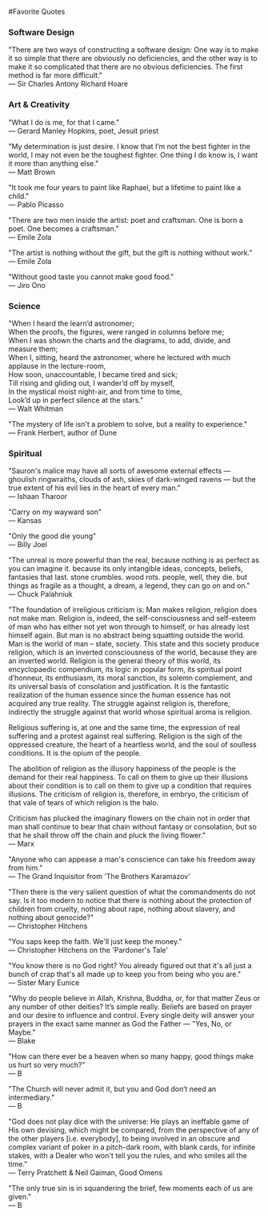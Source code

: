 #Favorite Quotes

### Software Design

"There are two ways of constructing a software design: One way is to make it so simple that there are obviously no deficiencies, and the other way is to make it so complicated that there are no obvious deficiencies. The first method is far more difficult."  
— Sir Charles Antony Richard Hoare

### Art & Creativity

"What I do is me, for that I came."  
— Gerard Manley Hopkins, poet, Jesuit priest

"My determination is just desire. I know that I’m not the best fighter in the world, I may not even be the toughest fighter. One thing I do know is, I want it more than anything else."  
— Matt Brown

"It took me four years to paint like Raphael, but a lifetime to paint like a child."  
— Pablo Picasso

"There are two men inside the artist: poet and craftsman. One is born a poet. One becomes a craftsman."  
— Emile Zola

"The artist is nothing without the gift,
but the gift is nothing without work."  
— Emile Zola

"Without good taste you cannot make good food."  
— Jiro Ono

### Science

"When I heard the learn’d astronomer;	 
When the proofs, the figures, were ranged in columns before me;	 
When I was shown the charts and the diagrams, to add, divide, and measure them;	 
When I, sitting, heard the astronomer, where he lectured with much applause in the lecture-room,	 
How soon, unaccountable, I became tired and sick;  
Till rising and gliding out, I wander’d off by myself,	  
In the mystical moist night-air, and from time to time,	 
Look’d up in perfect silence at the stars."  
— Walt Whitman  

"The mystery of life isn't a problem to solve, but a reality to experience."  
— Frank Herbert, author of Dune


### Spiritual

"Sauron's malice may have all sorts of awesome external effects — ghoulish ringwraiths, clouds of ash, skies of dark-winged ravens — but the true extent of his evil lies in the heart of every man."  
— Ishaan Tharoor  

"Carry on my wayward son"  
— Kansas  

"Only the good die young"  
— Billy Joel  

"The unreal is more powerful than the real, because nothing is as perfect as you can imagine it. because its only intangible ideas, concepts, beliefs, fantasies that last. stone crumbles. wood rots. people, well, they die. but things as fragile as a thought, a dream, a legend, they can go on and on."  
— Chuck Palahniuk


"The foundation of irreligious criticism is: Man makes religion, religion does not make man. Religion is, indeed, the self-consciousness and self-esteem of man who has either not yet won through to himself, or has already lost himself again. But man is no abstract being squatting outside the world. Man is the world of man – state, society. This state and this society produce religion, which is an inverted consciousness of the world, because they are an inverted world. Religion is the general theory of this world, its encyclopaedic compendium, its logic in popular form, its spiritual point d’honneur, its enthusiasm, its moral sanction, its solemn complement, and its universal basis of consolation and justification. It is the fantastic realization of the human essence since the human essence has not acquired any true reality. The struggle against religion is, therefore, indirectly the struggle against that world whose spiritual aroma is religion.

Religious suffering is, at one and the same time, the expression of real suffering and a protest against real suffering. Religion is the sigh of the oppressed creature, the heart of a heartless world, and the soul of soulless conditions. It is the opium of the people.

The abolition of religion as the illusory happiness of the people is the demand for their real happiness. To call on them to give up their illusions about their condition is to call on them to give up a condition that requires illusions. The criticism of religion is, therefore, in embryo, the criticism of that vale of tears of which religion is the halo.

Criticism has plucked the imaginary flowers on the chain not in order that man shall continue to bear that chain without fantasy or consolation, but so that he shall throw off the chain and pluck the living flower."  
— Marx

"Anyone who can appease a man's conscience can take his freedom away from him."  
— The Grand Inquisitor from 'The Brothers Karamazov'

"Then there is the very salient question of what the commandments do not say. Is it too modern to notice that there is nothing about the protection of children from cruelty, nothing about rape, nothing about slavery, and nothing about genocide?"  
— Christopher Hitchens

"You saps keep the faith. We'll just keep the money."  
— Christopher Hitchens on the 'Pardoner's Tale'

"You know there is no God right? You already figured out that it's all just a bunch of crap that's all made up to keep you from being who you are."  
— Sister Mary Eunice

"Why do people believe in Allah, Krishna, Buddha, or, for that matter Zeus or any number of other deities? It’s simple really. Beliefs are based on prayer and our desire to influence and control. Every single deity will answer your prayers in the exact same manner as God the Father — "Yes, No, or Maybe."  
— Blake

"How can there ever be a heaven when so many happy, good things make us hurt so very much?"  
— B  

"The Church will never admit it, but you and God don’t need an intermediary."  
— B

"God does not play dice with the universe: He plays an ineffable game of His own devising, which might be compared, from the perspective of any of the other players [i.e. everybody], to being involved in an obscure and complex variant of poker in a pitch-dark room, with blank cards, for infinite stakes, with a Dealer who won't tell you the rules, and who smiles all the time."  
— Terry Pratchett & Neil Gaiman, Good Omens

"The only true sin is in squandering the brief, few moments each of us are given."  
— B

